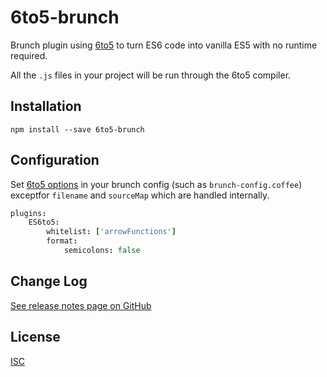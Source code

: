 6to5-brunch
===========
Brunch plugin using [6to5](https://github.com/sebmck/6to5) to turn ES6 code
into vanilla ES5 with no runtime required.

All the `.js` files in your project will be run through the 6to5 compiler.

Installation
------------
`npm install --save 6to5-brunch`

Configuration
-------------
Set [6to5 options](https://github.com/sebmck/6to5#options) in your brunch
config (such as `brunch-config.coffee`) exceptfor `filename` and `sourceMap`
which are handled internally.

```coffee
plugins:
	ES6to5:
		whitelist: ['arrowFunctions']
		format:
			semicolons: false
```

Change Log
----------
[See release notes page on GitHub](https://github.com/es128/6to5-brunch/releases)

License
-------
[ISC](https://raw.github.com/es128/6to5-brunch/master/LICENSE)
